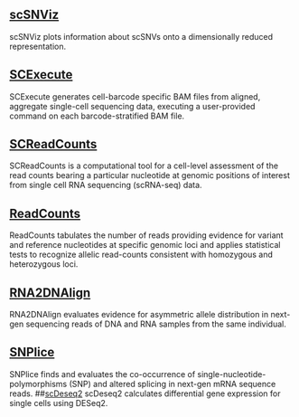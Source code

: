 ## [scSNViz](https://horvathlab.github.io/NGS/scSNViz) 
scSNViz plots information about scSNVs onto a dimensionally reduced representation.
## [SCExecute](https://horvathlab.github.io/NGS/SCExecute) 
SCExecute generates cell-barcode specific BAM files from aligned, aggregate single-cell sequencing data, executing a user-provided command on each barcode-stratified BAM file.
## [SCReadCounts](https://horvathlab.github.io/NGS/SCReadCounts) 
SCReadCounts is a computational tool for a cell-level assessment of the read counts bearing a particular nucleotide at genomic positions of interest from single cell RNA sequencing (scRNA-seq) data. 
## [ReadCounts](https://horvathlab.github.io/NGS/ReadCounts) 
ReadCounts tabulates the number of reads providing evidence for variant and reference nucleotides at specific genomic loci and applies statistical tests to recognize allelic read-counts consistent with homozygous and heterozygous loci.
## [RNA2DNAlign](https://horvathlab.github.io/NGS/RNA2DNAlign)
RNA2DNAlign evaluates evidence for asymmetric allele distribution in next-gen sequencing reads of DNA and RNA samples from the same individual.
## [SNPlice](https://horvathlab.github.io/NGS/SNPlice)
SNPlice finds and evaluates the co-occurrence of single-nucleotide-polymorphisms (SNP) and altered splicing in next-gen mRNA sequence reads.
##[scDeseq2](https://github.com/HorvathLab/NGS/tree/master/scDeseq2)
scDeseq2 calculates differential gene expression for single cells using DESeq2.
